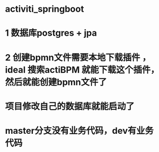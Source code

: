 # activiti_springboot
# 1 数据库postgres + jpa
# 2 创建bpmn文件需要本地下载插件 ，ideal 搜索actiBPM  就能下载这个插件，然后就能创建bpmn文件了
# 项目修改自己的数据库就能启动了
# master分支没有业务代码，dev有业务代码

